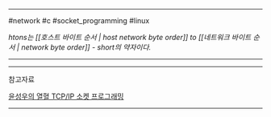
---

#network #c #socket_programming #linux

*htons는 [[호스트 바이트 순서 | host network byte order]] to [[네트워크 바이트 순서 | network byte order]] - short의 약자이다.*

---



---

참고자료

[윤성우의 열혈 TCP/IP 소켓 프로그래밍](https://product.kyobobook.co.kr/detail/S000001589146)

---